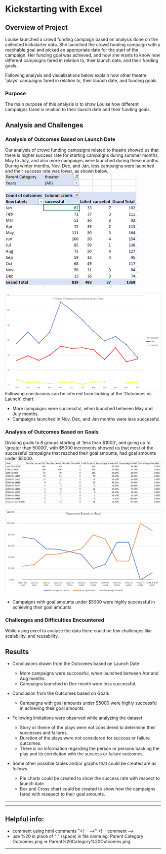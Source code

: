 # Kickstarting with Excel

## Overview of Project
Louise launched a crowd funding campaign based on analysis done on the collected kickstarter data. She launched the crowd funding campaign with a reachable goal and picked an appropriate date for the start of the campaign. Her funding goal was achieved, and now she wants to know how different campaigns fared in relation to, their launch date, and their funding goals. 

Following analysis and visualizations below explain how other theatre 'plays' campaigns fared in relation to, their launch date, and funding goals.


### Purpose
The main purpose of this analysis is to show Louise how different campaigns fared in relation to their launch date and their funding goals.
 
## Analysis and Challenges

### Analysis of Outcomes Based on Launch Date
Our analysis of crowd funding campaigns related to theatre showed us that there is higher success rate for starting campaigns during summer months, May to July, and also more campaigns were launched during these months. During winter months, Nov, Dec, and Jan, less campaigns were launched and their success rate was lower, as shown below.
![](./resources/Theatre_outcomes_raw_data.PNG)

![](./resources/Theater_Outcomes_vs_Launch.png)
Following conclusions can be inferred from looking at the 'Outcomes vs Launch' chart:
- More campaigns were successful, when launched between May and July months.
- Campaigns launched in Nov, Dec, and Jan months were less successful.


### Analysis of Outcomes Based on Goals
Dividing goals to 8 groups starting at 'less than $1000', and going up to 'greater than 50000', with $5000 increments showed us that most of the successful campaigns that reached their goal amounts, had goal amounts under $5000.
![](./resources/Outcomes_vs_Goals_data.png)

![](./resources/Outcomes_vs_Goals.png)
- Campaigns with goal amounts under $5000 were highly successful in achieving their goal amounts.


### Challenges and Difficulties Encountered

While using excel to analyze the data there could be few challenges like scalability, and reusability. 


## Results

- Conclusions drawn from the Outcomes based on Launch Date
  - More campaigns were successful, when launched between Apr and Aug months.
  - Campaigns launched in Dec month were less successful.

- Conclusion from the Outcomes based on Goals
  - Campaigns with goal amounts under $5000 were highly successful in achieving their goal amounts.
  
- Following limitations were observed while analyzing the dataset
  - Story or theme of the plays were not considered to determine their successes and failures.
  - Duration of the plays were not considered for success or failure outcomes.
  - There is no information regarding the person or persons backing the play and its correlation with the success or failure outcomes.
    
- Some other possible tables and/or graphs that could be created are as follows 
  - Pie charts could be created to show the success rate with respect to launch date.
  - Box and Cross chart could be created to show how the campaigns fared with resepect to their goal amounts.

---





---
## Helpful info:
- comment using html comments "\<!-- --\>" \<!-- comment --\>
- use %20 in place of " " (space) in file name eg: Parent Category Outcomes.png => Parent%20Category%20Outcomes.png
---
